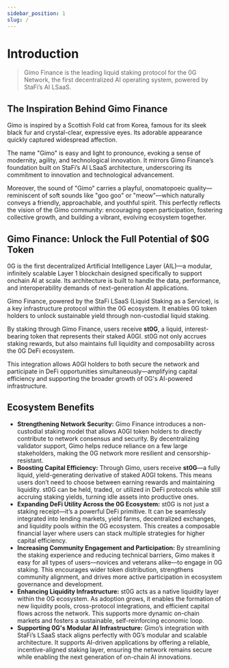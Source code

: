 ```yaml
---
sidebar_position: 1
slug: /
---
```


# Introduction

> Gimo Finance is the leading liquid staking protocol for the 0G Network, the first decentralized AI operating system, powered by StaFi’s AI LSaaS.

## The Inspiration Behind Gimo Finance

Gimo is inspired by a Scottish Fold cat from Korea, famous for its sleek black fur and crystal-clear, expressive eyes. Its adorable appearance quickly captured widespread affection.

The name "Gimo" is easy and light to pronounce, evoking a sense of modernity, agility, and technological innovation. It mirrors Gimo Finance’s foundation built on StaFi’s AI LSaaS architecture, underscoring its commitment to innovation and technological advancement.

Moreover, the sound of "Gimo" carries a playful, onomatopoeic quality—reminiscent of soft sounds like "goo goo" or "meow"—which naturally conveys a friendly, approachable, and youthful spirit. This perfectly reflects the vision of the Gimo community: encouraging open participation, fostering collective growth, and building a vibrant, evolving ecosystem together.

## Gimo Finance: Unlock the Full Potential of $0G Token

0G is the first decentralized Artificial Intelligence Layer (AIL)—a modular, infinitely scalable Layer 1 blockchain designed specifically to support onchain AI at scale. Its architecture is built to handle the data, performance, and interoperability demands of next-generation AI applications.

Gimo Finance, powered by the StaFi LSaaS (Liquid Staking as a Service), is a key infrastructure protocol within the 0G ecosystem. It enables 0G token holders to unlock sustainable yield through non-custodial liquid staking.

By staking through Gimo Finance, users receive **st0G**, a liquid, interest-bearing token that represents their staked A0GI. st0G not only accrues staking rewards, but also maintains full liquidity and composability across the 0G DeFi ecosystem.

This integration allows A0GI holders to both secure the network and participate in DeFi opportunities simultaneously—amplifying capital efficiency and supporting the broader growth of 0G's AI-powered infrastructure.

## Ecosystem Benefits

- **Strengthening Network Security:** Gimo Finance introduces a non-custodial staking model that allows A0GI token holders to directly contribute to network consensus and security. By decentralizing validator support, Gimo helps reduce reliance on a few large stakeholders, making the 0G network more resilient and censorship-resistant.
- **Boosting Capital Efficiency:** Through Gimo, users receive **st0G**—a fully liquid, yield-generating derivative of staked A0GI tokens. This means users don’t need to choose between earning rewards and maintaining liquidity. st0G can be held, traded, or utilized in DeFi protocols while still accruing staking yields, turning idle assets into productive ones.
- **Expanding DeFi Utility Across the 0G Ecosystem:** st0G is not just a staking receipt—it’s a powerful DeFi primitive. It can be seamlessly integrated into lending markets, yield farms, decentralized exchanges, and liquidity pools within the 0G ecosystem. This creates a composable financial layer where users can stack multiple strategies for higher capital efficiency.
- **Increasing Community Engagement and Participation:** By streamlining the staking experience and reducing technical barriers, Gimo makes it easy for all types of users—novices and veterans alike—to engage in 0G staking. This encourages wider token distribution, strengthens community alignment, and drives more active participation in ecosystem governance and development.
- **Enhancing Liquidity Infrastructure:** st0G acts as a native liquidity layer within the 0G ecosystem. As adoption grows, it enables the formation of new liquidity pools, cross-protocol integrations, and efficient capital flows across the network. This supports more dynamic on-chain markets and fosters a sustainable, self-reinforcing economic loop.
- **Supporting 0G's Modular AI Infrastructure:** Gimo’s integration with StaFi’s LSaaS stack aligns perfectly with 0G’s modular and scalable architecture. It supports AI-driven applications by offering a reliable, incentive-aligned staking layer, ensuring the network remains secure while enabling the next generation of on-chain AI innovations.
